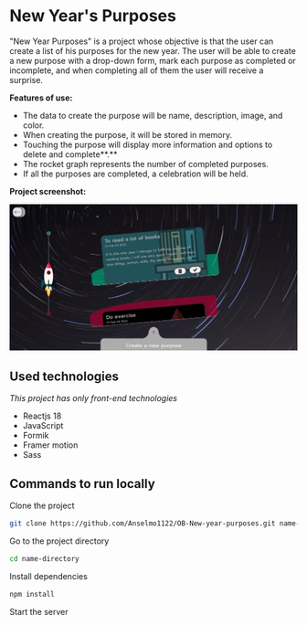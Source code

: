 # New Year's Purposes

"New Year Purposes" is a project whose objective is that the user can create a list of his purposes for the new year. The user will be able to create a new purpose with a drop-down form, mark each purpose as completed or incomplete, and when completing all of them the user will receive a surprise.

**Features of use:**

- The data to create the purpose will be name, description, image, and color.
- When creating the purpose, it will be stored in memory.
- Touching the purpose will display more information and options to delete and complete**.**
- The rocket graph represents the number of completed purposes.
- If all the purposes are completed, a celebration will be held.

**Project screenshot:**

<div style="tex-align: center" center>
    <img src="./src/assets/screen.png" alt="Project screenshot" />
</div>

## Used technologies

*This project has only front-end technologies*

- Reactjs 18
- JavaScript
- Formik
- Framer motion
- Sass

## Commands to run locally

Clone the project

```bash
git clone https://github.com/Anselmo1122/OB-New-year-purposes.git name-directory
```

Go to the project directory

```bash
cd name-directory
```

Install dependencies

```bash
npm install
```

Start the server
